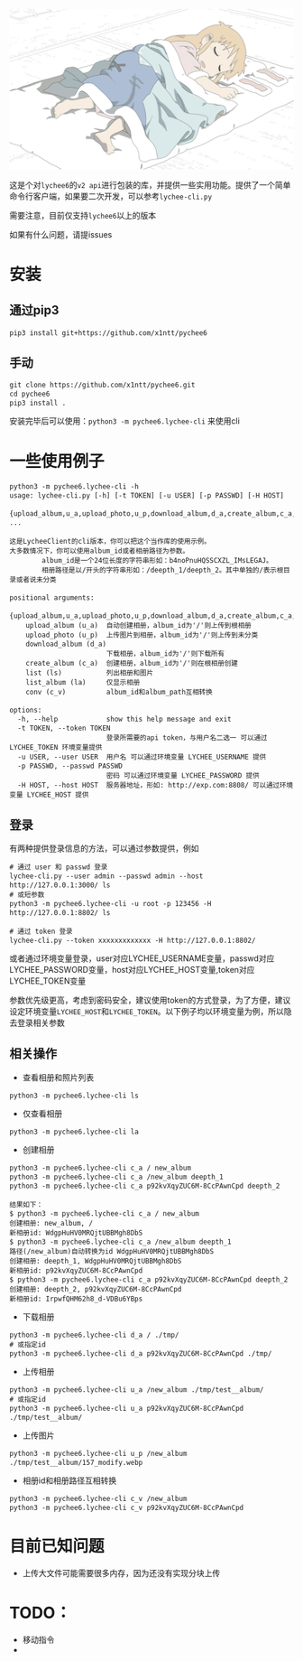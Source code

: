![157_modify](README.assets/157_modify.webp)

这是个对`lychee6`的`v2 api`进行包装的库，并提供一些实用功能。提供了一个简单命令行客户端，如果要二次开发，可以参考`lychee-cli.py`

需要注意，目前仅支持`lychee6`以上的版本

如果有什么问题，请提issues

# 安装

## 通过pip3

```shell
pip3 install git+https://github.com/x1ntt/pychee6
```

## 手动

```shell
git clone https://github.com/x1ntt/pychee6.git
cd pychee6
pip3 install .
```

安装完毕后可以使用：`python3 -m pychee6.lychee-cli` 来使用cli

# 一些使用例子

```shell
python3 -m pychee6.lychee-cli -h
usage: lychee-cli.py [-h] [-t TOKEN] [-u USER] [-p PASSWD] [-H HOST]
                     {upload_album,u_a,upload_photo,u_p,download_album,d_a,create_album,c_a,list,ls,list_album,la,conv,c_v} ...

这是LycheeClient的cli版本，你可以把这个当作库的使用示例。
大多数情况下，你可以使用album_id或者相册路径为参数。
        album_id是一个24位长度的字符串形如：b4noPnuHQSSCXZL_IMsLEGAJ。
        相册路径是以/开头的字符串形如：/deepth_1/deepth_2。其中单独的/表示根目录或者说未分类

positional arguments:
  {upload_album,u_a,upload_photo,u_p,download_album,d_a,create_album,c_a,list,ls,list_album,la,conv,c_v}
    upload_album (u_a)  自动创建相册，album_id为'/'则上传到根相册
    upload_photo (u_p)  上传图片到相册，album_id为'/'则上传到未分类
    download_album (d_a)
                        下载相册，album_id为'/'则下载所有
    create_album (c_a)  创建相册，album_id为'/'则在根相册创建
    list (ls)           列出相册和图片
    list_album (la)     仅显示相册
    conv (c_v)          album_id和album_path互相转换

options:
  -h, --help            show this help message and exit
  -t TOKEN, --token TOKEN
                        登录所需要的api token，与用户名二选一 可以通过 LYCHEE_TOKEN 环境变量提供
  -u USER, --user USER  用户名 可以通过环境变量 LYCHEE_USERNAME 提供
  -p PASSWD, --passwd PASSWD
                        密码 可以通过环境变量 LYCHEE_PASSWORD 提供
  -H HOST, --host HOST  服务器地址，形如: http://exp.com:8808/ 可以通过环境变量 LYCHEE_HOST 提供
```

## 登录
有两种提供登录信息的方法，可以通过参数提供，例如
```shell
# 通过 user 和 passwd 登录
lychee-cli.py --user admin --passwd admin --host http://127.0.0.1:3000/ ls
# 或短参数
python3 -m pychee6.lychee-cli -u root -p 123456 -H http://127.0.0.1:8802/ ls

# 通过 token 登录
lychee-cli.py --token xxxxxxxxxxxxx -H http://127.0.0.1:8802/
```
或者通过环境变量登录，user对应LYCHEE_USERNAME变量，passwd对应LYCHEE_PASSWORD变量，host对应LYCHEE_HOST变量,token对应LYCHEE_TOKEN变量

参数优先级更高，考虑到密码安全，建议使用token的方式登录，为了方便，建议设定环境变量`LYCHEE_HOST`和`LYCHEE_TOKEN`。以下例子均以环境变量为例，所以隐去登录相关参数

## 相关操作

+ 查看相册和照片列表
```shell
python3 -m pychee6.lychee-cli ls
```

+ 仅查看相册
```shell
python3 -m pychee6.lychee-cli la
```

+ 创建相册
```shell
python3 -m pychee6.lychee-cli c_a / new_album
python3 -m pychee6.lychee-cli c_a /new_album deepth_1
python3 -m pychee6.lychee-cli c_a p92kvXqyZUC6M-8CcPAwnCpd deepth_2

结果如下：
$ python3 -m pychee6.lychee-cli c_a / new_album
创建相册: new_album, /
新相册id: WdgpHuHV0MRQjtUBBMgh8DbS
$ python3 -m pychee6.lychee-cli c_a /new_album deepth_1
路径(/new_album)自动转换为id WdgpHuHV0MRQjtUBBMgh8DbS
创建相册: deepth_1, WdgpHuHV0MRQjtUBBMgh8DbS
新相册id: p92kvXqyZUC6M-8CcPAwnCpd
$ python3 -m pychee6.lychee-cli c_a p92kvXqyZUC6M-8CcPAwnCpd deepth_2
创建相册: deepth_2, p92kvXqyZUC6M-8CcPAwnCpd
新相册id: IrpwfQHM62h8_d-VDBu6YBps
```

+ 下载相册
```shell
python3 -m pychee6.lychee-cli d_a / ./tmp/
# 或指定id
python3 -m pychee6.lychee-cli d_a p92kvXqyZUC6M-8CcPAwnCpd ./tmp/
```

+ 上传相册
```shell
python3 -m pychee6.lychee-cli u_a /new_album ./tmp/test__album/
# 或指定id
python3 -m pychee6.lychee-cli u_a p92kvXqyZUC6M-8CcPAwnCpd ./tmp/test__album/
```

+ 上传图片
```shell
python3 -m pychee6.lychee-cli u_p /new_album ./tmp/test__album/157_modify.webp
```

+ 相册id和相册路径互相转换
```shell
python3 -m pychee6.lychee-cli c_v /new_album 
python3 -m pychee6.lychee-cli c_v p92kvXqyZUC6M-8CcPAwnCpd
```


# 目前已知问题

+ 上传大文件可能需要很多内存，因为还没有实现分块上传

# TODO：

+ 移动指令
+ 